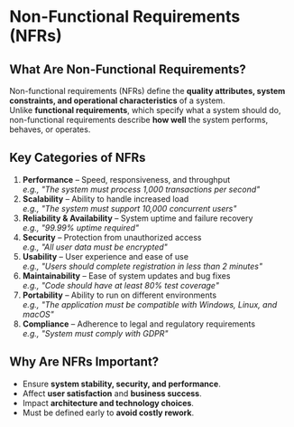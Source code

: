 # Non-Functional Requirements (NFRs)

## What Are Non-Functional Requirements?

Non-functional requirements (NFRs) define the **quality attributes, system constraints, and operational characteristics** of a system.  
Unlike **functional requirements**, which specify what a system should do, non-functional requirements describe **how well** the system performs, behaves, or operates.

## Key Categories of NFRs

1. **Performance** – Speed, responsiveness, and throughput  
   _e.g., "The system must process 1,000 transactions per second"_
2. **Scalability** – Ability to handle increased load  
   _e.g., "The system must support 10,000 concurrent users"_
3. **Reliability & Availability** – System uptime and failure recovery  
   _e.g., "99.99% uptime required"_
4. **Security** – Protection from unauthorized access  
   _e.g., "All user data must be encrypted"_
5. **Usability** – User experience and ease of use  
   _e.g., "Users should complete registration in less than 2 minutes"_
6. **Maintainability** – Ease of system updates and bug fixes  
   _e.g., "Code should have at least 80% test coverage"_
7. **Portability** – Ability to run on different environments  
   _e.g., "The application must be compatible with Windows, Linux, and macOS"_
8. **Compliance** – Adherence to legal and regulatory requirements  
   _e.g., "System must comply with GDPR"_

## Why Are NFRs Important?

- Ensure **system stability, security, and performance**.
- Affect **user satisfaction** and **business success**.
- Impact **architecture and technology choices**.
- Must be defined early to **avoid costly rework**.
